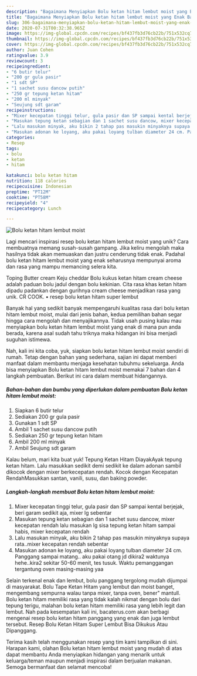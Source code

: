 ```yaml
---
description: "Bagaimana Menyiapkan Bolu ketan hitam lembut moist yang Enak Banget"
title: "Bagaimana Menyiapkan Bolu ketan hitam lembut moist yang Enak Banget"
slug: 306-bagaimana-menyiapkan-bolu-ketan-hitam-lembut-moist-yang-enak-banget
date: 2020-07-31T00:32:38.965Z
image: https://img-global.cpcdn.com/recipes/bf437fb3d76cb22b/751x532cq70/bolu-ketan-hitam-lembut-moist-foto-resep-utama.jpg
thumbnail: https://img-global.cpcdn.com/recipes/bf437fb3d76cb22b/751x532cq70/bolu-ketan-hitam-lembut-moist-foto-resep-utama.jpg
cover: https://img-global.cpcdn.com/recipes/bf437fb3d76cb22b/751x532cq70/bolu-ketan-hitam-lembut-moist-foto-resep-utama.jpg
author: Juan Cohen
ratingvalue: 3.9
reviewcount: 3
recipeingredient:
- "6 butir telur"
- "200 gr gula pasir"
- "1 sdt SP"
- "1 sachet susu dancow putih"
- "250 gr tepung ketan hitam"
- "200 ml minyak"
- "Seujung sdt garam"
recipeinstructions:
- "Mixer kecepatan tinggi telur, gula pasir dan SP sampai kental berjejak, beri garam sedikit aja, mixer lg sebentar"
- "Masukan tepung ketan sebagian dan 1 sachet susu dancow, mixer kecepatan rendah lalu masukan lg sisa tepung ketan hitam sampai habis, mixer kecepatan rendah"
- "Lalu masukan minyak, aku bikin 2 tahap pas masukin minyaknya supaya rata..mixer kecepatan rendah sebentar"
- "Masukan adonan ke loyang, aku pakai loyang tulban diameter 24 cm. Panggang sampai matang.. aku pakai otang jd dikira2 waktunya hehe..kira2 sekitar 50-60 menit, tes tusuk. Waktu pemanggangan tergantung oven masing-masing yaa"
categories:
- Resep
tags:
- bolu
- ketan
- hitam

katakunci: bolu ketan hitam 
nutrition: 118 calories
recipecuisine: Indonesian
preptime: "PT12M"
cooktime: "PT58M"
recipeyield: "4"
recipecategory: Lunch

---
```



![Bolu ketan hitam lembut moist](https://img-global.cpcdn.com/recipes/bf437fb3d76cb22b/751x532cq70/bolu-ketan-hitam-lembut-moist-foto-resep-utama.jpg)

Lagi mencari inspirasi resep bolu ketan hitam lembut moist yang unik? Cara membuatnya memang susah-susah gampang. Jika keliru mengolah maka hasilnya tidak akan memuaskan dan justru cenderung tidak enak. Padahal bolu ketan hitam lembut moist yang enak seharusnya mempunyai aroma dan rasa yang mampu memancing selera kita.

Toping Butter cream Keju cheddar Bolu kukus ketan hitam cream cheese adalah paduan bolu jadul dengan bolu kekinian. Cita rasa khas ketan hitam dipadu padankan dengan gurihnya cream cheese menjadikan rasa yang unik. CR COOK. • resep bolu ketan hitam super lembut

Banyak hal yang sedikit banyak mempengaruhi kualitas rasa dari bolu ketan hitam lembut moist, mulai dari jenis bahan, kedua pemilihan bahan segar hingga cara mengolah dan menyajikannya. Tidak usah pusing kalau mau menyiapkan bolu ketan hitam lembut moist yang enak di mana pun anda berada, karena asal sudah tahu triknya maka hidangan ini bisa menjadi suguhan istimewa.


Nah, kali ini kita coba, yuk, siapkan bolu ketan hitam lembut moist sendiri di rumah. Tetap dengan bahan yang sederhana, sajian ini dapat memberi manfaat dalam membantu menjaga kesehatan tubuhmu sekeluarga. Anda bisa menyiapkan Bolu ketan hitam lembut moist memakai 7 bahan dan 4 langkah pembuatan. Berikut ini cara dalam membuat hidangannya.

<!--inarticleads1-->

##### Bahan-bahan dan bumbu yang diperlukan dalam pembuatan Bolu ketan hitam lembut moist:

1. Siapkan 6 butir telur
1. Sediakan 200 gr gula pasir
1. Gunakan 1 sdt SP
1. Ambil 1 sachet susu dancow putih
1. Sediakan 250 gr tepung ketan hitam
1. Ambil 200 ml minyak
1. Ambil Seujung sdt garam


Kalau belum, mari kita buat yuk! Tepung Ketan Hitam DiayakAyak tepung ketan hitam. Lalu masukkan sedikit demi sedikit ke dalam adonan sambil dikocok dengan mixer berkecepatan rendah. Kocok dengan Kecepatan RendahMasukkan santan, vanili, susu, dan baking powder. 

<!--inarticleads2-->

##### Langkah-langkah membuat Bolu ketan hitam lembut moist:

1. Mixer kecepatan tinggi telur, gula pasir dan SP sampai kental berjejak, beri garam sedikit aja, mixer lg sebentar
1. Masukan tepung ketan sebagian dan 1 sachet susu dancow, mixer kecepatan rendah lalu masukan lg sisa tepung ketan hitam sampai habis, mixer kecepatan rendah
1. Lalu masukan minyak, aku bikin 2 tahap pas masukin minyaknya supaya rata..mixer kecepatan rendah sebentar
1. Masukan adonan ke loyang, aku pakai loyang tulban diameter 24 cm. Panggang sampai matang.. aku pakai otang jd dikira2 waktunya hehe..kira2 sekitar 50-60 menit, tes tusuk. Waktu pemanggangan tergantung oven masing-masing yaa


Selain terkenal enak dan lembut, bolu panggang tergolong mudah dijumpai di masyarakat. Bolu Tape Ketan Hitam yang lembut dan moist banget, mengembang sempurna walau tanpa mixer, tanpa oven, bener&#34; mantull. Bolu ketan hitam memiliki rasa yang tidak kalah nikmat dengan bolu dari tepung terigu, malahan bolu ketan hitam memiliki rasa yang lebih legit dan lembut. Nah pada kesempatan kali ini, bacaterus.com akan berbagi mengenai resep bolu ketan hitam panggang yang enak dan juga lembut tersebut. Resep Bolu Ketan Hitam Super Lembut Bisa Dikukus Atau Dipanggang. 

Terima kasih telah menggunakan resep yang tim kami tampilkan di sini. Harapan kami, olahan Bolu ketan hitam lembut moist yang mudah di atas dapat membantu Anda menyiapkan hidangan yang menarik untuk keluarga/teman maupun menjadi inspirasi dalam berjualan makanan. Semoga bermanfaat dan selamat mencoba!
